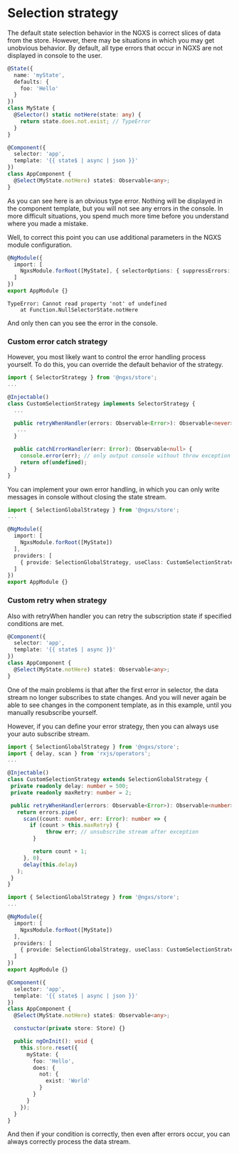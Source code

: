 # Selection strategy

The default state selection behavior in the NGXS is correct slices of data from the store. However, there may be situations in which you may get unobvious behavior. By default, all type errors that occur in NGXS are not displayed in console to the user.

```ts
@State({
  name: 'myState',
  defaults: {
    foo: 'Hello'
  }
})
class MyState {
  @Selector() static notHere(state: any) {
    return state.does.not.exist; // TypeError
  }
}
```

```ts
@Component({
  selector: 'app',
  template: '{{ state$ | async | json }}'
})
class AppComponent {
  @Select(MyState.notHere) state$: Observable<any>;
}
```

As you can see here is an obvious type error. Nothing will be displayed in the component template, but you will not see any errors in the console. In more difficult situations, you spend much more time before you understand where you made a mistake.

Well, to correct this point you can use additional parameters in the NGXS module configuration.

```ts
@NgModule({
  import: [
    NgxsModule.forRoot([MyState], { selectorOptions: { suppressErrors: false } })
  ]
})
export AppModule {}
```

```text
TypeError: Cannot read property 'not' of undefined
    at Function.NullSelectorState.notHere
```

And only then can you see the error in the console.

### Custom error catch strategy

However, you most likely want to control the error handling process yourself. To do this, you can override the default behavior of the strategy.

```ts
import { SelectorStrategy } from '@ngxs/store';
...

@Injectable()
class CustomSelectionStrategy implements SelectorStrategy {
  ...

  public retryWhenHandler(errors: Observable<Error>): Observable<never> {
   ...
  }

  public catchErrorHandler(err: Error): Observable<null> {
    console.error(err); // only output console without throw exception
    return of(undefined);
  }
}
```

You can implement your own error handling, in which you can only write messages in console without closing the state stream.

```ts
import { SelectionGlobalStrategy } from '@ngxs/store';
...

@NgModule({
  import: [
    NgxsModule.forRoot([MyState])
  ],
  providers: [
    { provide: SelectionGlobalStrategy, useClass: CustomSelectionStrategy }
  ]
})
export AppModule {}
```

### Custom retry when strategy

Also with retryWhen handler you can retry the subscription state if specified conditions are met.

```ts
@Component({
  selector: 'app',
  template: '{{ state$ | async }}'
})
class AppComponent {
  @Select(MyState.notHere) state$: Observable<any>;
}
```

One of the main problems is that after the first error in selector, the data stream no longer subscribes to state changes. And you will never again be able to see changes in the component template, as in this example, until you manually resubscribe yourself.

However, if you can define your error strategy, then you can always use your auto subscribe stream.

```ts
import { SelectionGlobalStrategy } from '@ngxs/store';
import { delay, scan } from 'rxjs/operators';
...

@Injectable()
class CustomSelectionStrategy extends SelectionGlobalStrategy {
 private readonly delay: number = 500;
 private readonly maxRetry: number = 2;

 public retryWhenHandler(errors: Observable<Error>): Observable<number> {
   return errors.pipe(
     scan((count: number, err: Error): number => {
       if (count > this.maxRetry) {
            throw err; // unsubscribe stream after exception
        }

        return count + 1;
     }, 0),
     delay(this.delay)
   );
 }
}
```

```ts
import { SelectionGlobalStrategy } from '@ngxs/store';
...

@NgModule({
  import: [
    NgxsModule.forRoot([MyState])
  ],
  providers: [
    { provide: SelectionGlobalStrategy, useClass: CustomSelectionStrategy }
  ]
})
export AppModule {}
```

```ts
@Component({
  selector: 'app',
  template: '{{ state$ | async | json }}'
})
class AppComponent {
  @Select(MyState.notHere) state$: Observable<any>;

  constuctor(private store: Store) {}

  public ngOnInit(): void {
    this.store.reset({
      myState: {
        foo: 'Hello',
        does: {
          not: {
            exist: 'World'
          }
        }
      }
    });
  }
}
```

And then if your condition is correctly, then even after errors occur, you can always correctly process the data stream.
